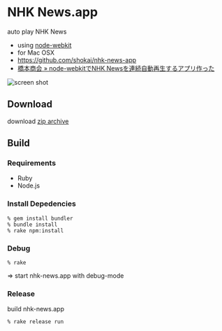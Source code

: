 NHK News.app
============

auto play NHK News

- using [node-webkit](https://github.com/rogerwang/node-webkit)
- for Mac OSX
- https://github.com/shokai/nhk-news-app
- [橋本商会 » node-webkitでNHK Newsを連続自動再生するアプリ作った](http://shokai.org/blog/archives/8586)

![screen shot](http://gyazo.com/231992daa43311b6b3245d01ea2ca38f.png)


## Download

download [zip archive](https://github.com/shokai/nhk-news-app/releases)


## Build

### Requirements

- Ruby
- Node.js

### Install Depedencies

    % gem install bundler
    % bundle install
    % rake npm:install


### Debug

    % rake

=> start nhk-news.app with debug-mode


### Release

build nhk-news.app

    % rake release run

